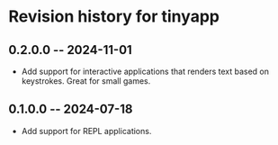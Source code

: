 # Revision history for tinyapp

## 0.2.0.0 -- 2024-11-01

* Add support for interactive applications that renders text based on keystrokes. Great for small games.

## 0.1.0.0 -- 2024-07-18

* Add support for REPL applications.

